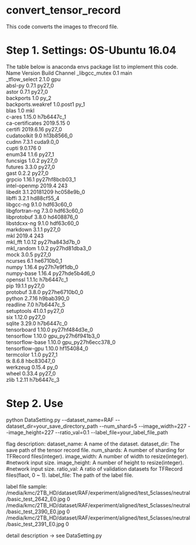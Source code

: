 # convert_tensor_record
This code converts the images to tfrecord file.

# Step 1. Settings: OS-Ubuntu 16.04

The table below is anaconda envs package list to implement this code.
Name                    Version                   Build  Channel
_libgcc_mutex             0.1                        main  
_tflow_select             2.1.0                       gpu  
absl-py                   0.7.1                    py27_0  
astor                     0.7.1                    py27_0  
backports                 1.0                        py_2  
backports.weakref         1.0.post1                  py_1  
blas                      1.0                         mkl  
c-ares                    1.15.0               h7b6447c_1  
ca-certificates           2019.5.15                     0  
certifi                   2019.6.16                py27_0  
cudatoolkit               9.0                  h13b8566_0  
cudnn                     7.3.1                 cuda9.0_0  
cupti                     9.0.176                       0  
enum34                    1.1.6                    py27_1  
funcsigs                  1.0.2                    py27_0  
futures                   3.3.0                    py27_0  
gast                      0.2.2                    py27_0  
grpcio                    1.16.1           py27hf8bcb03_1  
intel-openmp              2019.4                      243  
libedit                   3.1.20181209         hc058e9b_0  
libffi                    3.2.1                hd88cf55_4  
libgcc-ng                 9.1.0                hdf63c60_0  
libgfortran-ng            7.3.0                hdf63c60_0  
libprotobuf               3.8.0                hd408876_0  
libstdcxx-ng              9.1.0                hdf63c60_0  
markdown                  3.1.1                    py27_0  
mkl                       2019.4                      243  
mkl_fft                   1.0.12           py27ha843d7b_0  
mkl_random                1.0.2            py27hd81dba3_0  
mock                      3.0.5                    py27_0  
ncurses                   6.1                  he6710b0_1  
numpy                     1.16.4           py27h7e9f1db_0  
numpy-base                1.16.4           py27hde5b4d6_0  
openssl                   1.1.1c               h7b6447c_1  
pip                       19.1.1                   py27_0  
protobuf                  3.8.0            py27he6710b0_0  
python                    2.7.16               h9bab390_0  
readline                  7.0                  h7b6447c_5  
setuptools                41.0.1                   py27_0  
six                       1.12.0                   py27_0  
sqlite                    3.29.0               h7b6447c_0  
tensorboard               1.10.0           py27hf484d3e_0  
tensorflow                1.10.0          gpu_py27h6f941b3_0  
tensorflow-base           1.10.0          gpu_py27h6ecc378_0  
tensorflow-gpu            1.10.0               hf154084_0  
termcolor                 1.1.0                    py27_1  
tk                        8.6.8                hbc83047_0  
werkzeug                  0.15.4                     py_0  
wheel                     0.33.4                   py27_0  
zlib                      1.2.11               h7b6447c_3

# Step 2. Use
python DataSetting.py --dataset_name=RAF --dataset_dir=your_save_directory_path --num_shard=5 --image_width=227 --image_height=227 --ratio_val=0.1 --label_file=your_label_file_path

flag description:
dataset_name: A name of the dataset.
dataset_dir: The save path of the tensor record file.
num_shards: A number of sharding for TFRecord files(integer).
image_width: A number of width to resize(integer). #network input size.
image_height: A number of height to resize(integer). #network input size.
ratio_val: A ratio of validation datasets for TFRecord files(flaot, 0 ~ 1).
label_file: The path of the label file.

label file sample:
/media/kmc/2TB_HD/dataset/RAF/experiment/aligned/test_5classes/neutral/basic_test_2642_E0.jpg 0
/media/kmc/2TB_HD/dataset/RAF/experiment/aligned/test_5classes/neutral/basic_test_2390_E0.jpg 0
/media/kmc/2TB_HD/dataset/RAF/experiment/aligned/test_5classes/neutral/basic_test_2391_E0.jpg 0


detail description -> see DataSetting.py
